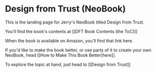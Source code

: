 # Design from Trust (NeoBook)

This is the landing page for Jerry's NeoBook titled Design from Trust. 

You'll find the book's contents at [[DFT Book Contents (the ToC)]]

When the book is available on Amazon, you'll find that link here. 

If you'd like to make the book better, or use parts of it to create your own NeoBook, head [[How to Make This Book Better|here]]. 

To explore the topic at hand, just head to [[Design from Trust]]

